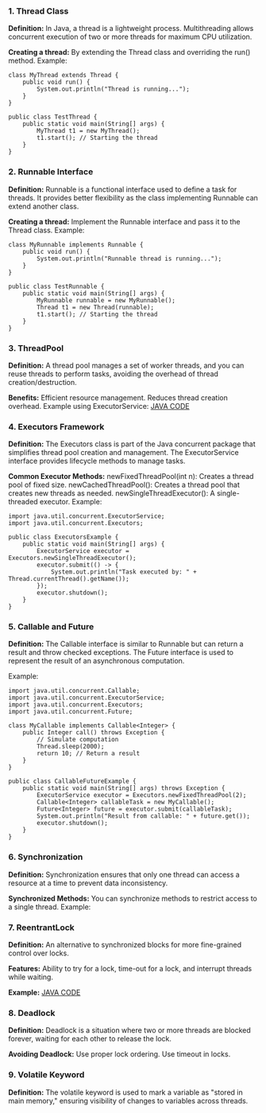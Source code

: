 ### 1. Thread Class

   **Definition:** In Java, a thread is a lightweight process. Multithreading allows concurrent execution of two or more threads for maximum CPU utilization.
   
**Creating a thread:**
   By extending the Thread class and overriding the run() method.
   Example:
```
class MyThread extends Thread {
    public void run() {
        System.out.println("Thread is running...");
    }
}

public class TestThread {
    public static void main(String[] args) {
        MyThread t1 = new MyThread();
        t1.start(); // Starting the thread
    }
}
```

### 2. Runnable Interface

   **Definition:** Runnable is a functional interface used to define a task for threads. It provides better flexibility as the class implementing Runnable can extend another class.
   
**Creating a thread:**
   Implement the Runnable interface and pass it to the Thread class.
   Example:
```
class MyRunnable implements Runnable {
    public void run() {
        System.out.println("Runnable thread is running...");
    }
}

public class TestRunnable {
    public static void main(String[] args) {
        MyRunnable runnable = new MyRunnable();
        Thread t1 = new Thread(runnable);
        t1.start(); // Starting the thread
    }
}
```

### 3. ThreadPool

   **Definition:** A thread pool manages a set of worker threads, and you can reuse threads to perform tasks, avoiding the overhead of thread creation/destruction.
   
**Benefits:**
   Efficient resource management.
   Reduces thread creation overhead.
   Example using ExecutorService: [JAVA CODE](multithreading/ExecuterService.java)

### 4. Executors Framework

   **Definition:** The Executors class is part of the Java concurrent package that simplifies thread pool creation and management. The ExecutorService interface provides lifecycle methods to manage tasks.

   **Common Executor Methods:**
newFixedThreadPool(int n): Creates a thread pool of fixed size.
newCachedThreadPool(): Creates a thread pool that creates new threads as needed.
newSingleThreadExecutor(): A single-threaded executor.
Example:
```
import java.util.concurrent.ExecutorService;
import java.util.concurrent.Executors;

public class ExecutorsExample {
    public static void main(String[] args) {
        ExecutorService executor = Executors.newSingleThreadExecutor();
        executor.submit(() -> {
            System.out.println("Task executed by: " + Thread.currentThread().getName());
        });
        executor.shutdown();
    }
}
```

### 5. Callable and Future

   **Definition:** The Callable interface is similar to Runnable but can return a result and throw checked exceptions. The Future interface is used to represent the result of an asynchronous computation.
  
 Example:

```
import java.util.concurrent.Callable;
import java.util.concurrent.ExecutorService;
import java.util.concurrent.Executors;
import java.util.concurrent.Future;

class MyCallable implements Callable<Integer> {
    public Integer call() throws Exception {
        // Simulate computation
        Thread.sleep(2000);
        return 10; // Return a result
    }
}

public class CallableFutureExample {
    public static void main(String[] args) throws Exception {
        ExecutorService executor = Executors.newFixedThreadPool(2);
        Callable<Integer> callableTask = new MyCallable();
        Future<Integer> future = executor.submit(callableTask);
        System.out.println("Result from callable: " + future.get());
        executor.shutdown();
    }
}
```

### 6. Synchronization

   **Definition:** Synchronization ensures that only one thread can access a resource at a time to prevent data inconsistency.
  
 **Synchronized Methods:**
   You can synchronize methods to restrict access to a single thread.
   Example:


### 7. ReentrantLock

   **Definition:** An alternative to synchronized blocks for more fine-grained control over locks.

   **Features:**
   Ability to try for a lock, time-out for a lock, and interrupt threads while waiting.
  
 **Example:** [JAVA CODE](multithreading/ReentrantLock.java)


### 8. Deadlock

   **Definition:** Deadlock is a situation where two or more threads are blocked forever, waiting for each other to release the lock.
   
**Avoiding Deadlock:**
   Use proper lock ordering.
   Use timeout in locks.

### 9. Volatile Keyword

   **Definition:** The volatile keyword is used to mark a variable as "stored in main memory," ensuring visibility of changes to variables across threads.